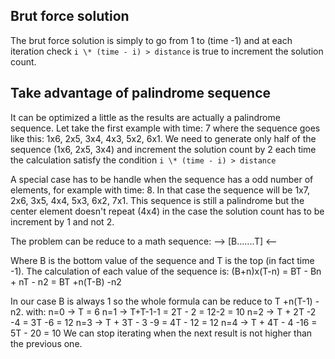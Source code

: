 ## Brut force solution

The brut force solution is simply to go from 1 to (time -1) and at each iteration check `i \* (time - i) > distance` is true to increment the solution count.

## Take advantage of palindrome sequence

It can be optimized a little as the results are actually a palindrome sequence. Let take the first example with time: 7 where the sequence goes like this: 1x6, 2x5, 3x4, 4x3, 5x2, 6x1. We need to generate only half of the sequence (1x6, 2x5, 3x4) and increment the solution count by 2 each time the calculation satisfy the condition `i \* (time - i) > distance`

A special case has to be handle when the sequence has a odd number of elements, for example with time: 8. In that case the sequence will be 1x7, 2x6, 3x5, 4x4, 5x3, 6x2, 7x1. This sequence is still a palindrome but the center element doesn't repeat (4x4) in the case the solution count has to be increment by 1 and not 2.

The problem can be reduce to a math sequence:
-->
[B.......T]
<--

Where B is the bottom value of the sequence and T is the top (in fact time -1). The calculation of each value of the sequence is:
(B+n)x(T-n) = BT - Bn + nT - n2 = BT +n(T-B) -n2

In our case B is always 1 so the whole formula can be reduce to T +n(T-1) - n2.
with:
n=0 -> T = 6
n=1 -> T+T-1-1 = 2T - 2 = 12-2 = 10
n=2 -> T + 2T -2 -4 = 3T -6 = 12
n=3 -> T + 3T - 3 -9 = 4T - 12 = 12
n=4 -> T + 4T - 4 -16 = 5T - 20 = 10
We can stop iterating when the next result is not higher than the previous one.
